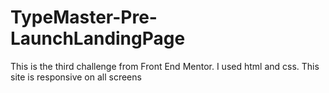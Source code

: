 # TypeMaster-Pre-LaunchLandingPage
This is the third challenge from Front End Mentor. I used html and css. This site is responsive on all screens
